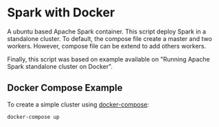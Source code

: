 # Spark with Docker

A ubuntu based Apache Spark container. This script deploy Spark in a standalone cluster.
To default, the compose file create a master and two workers. However, compose file can be extend to add others workers.

Finally, this script was based on example available on "Running Apache Spark standalone cluster on Docker".



## Docker Compose Example
To create a simple cluster using [docker-compose](http://docs.docker.com/compose):
    
    docker-compose up
    
